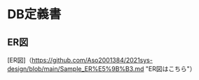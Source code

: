 # DB定義書
## ER図

[ER図]（https://github.com/Aso2001384/2021sys-design/blob/main/Sample_ER%E5%9B%B3.md "ER図はこちら"）
